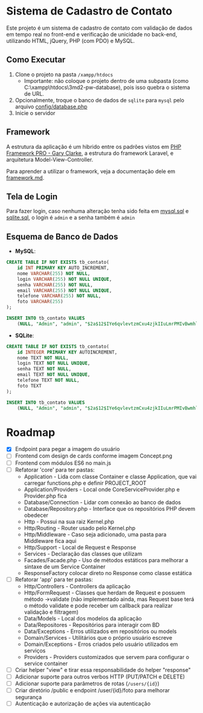 # Sistema de Cadastro de Contato

Este projeto é um sistema de cadastro de contato com validação de dados em tempo real no front-end e verificação de unicidade no back-end, utilizando HTML, jQuery, PHP (com PDO) e MySQL.

## Como Executar

1. Clone o projeto na pasta `/xampp/htdocs`
    - Importante: não coloque o projeto dentro de uma subpasta (como C:\xampp\htdocs\3md2-pw-database), pois isso quebra o sistema de URL.
2. Opcionalmente, troque o banco de dados de `sqlite` para `mysql` pelo arquivo [config/database.php](./config/database.php)
3. Inicie o servidor

## Framework

A estrutura da aplicação é um hibrido entre os padrões vistos em [PHP Framework PRO - Gary Clarke](https://www.youtube.com/watch?v=5FxuPuJkCGs&list=PLQH1-k79HB3-0SKspp8814ZI1GIqRYLAu), a estrutura do framework Laravel, e arquitetura Model-View-Controller.

Para aprender a utilizar o framework, veja a documentação dele em [framework.md](docs/framework.md).

## Tela de Login

Para fazer login, caso nenhuma alteração tenha sido feita em [mysql.sql](database/migrations/mysql.sql) e [sqlite.sql](database/migrations/sqlite.sql), o login é `admin` e a senha também é `admin`

## Esquema de Banco de Dados

-   **MySQL**:

```sql
CREATE TABLE IF NOT EXISTS tb_contato(
    id INT PRIMARY KEY AUTO_INCREMENT,
    nome VARCHAR(255) NOT NULL,
    login VARCHAR(255) NOT NULL UNIQUE,
    senha VARCHAR(255) NOT NULL,
    email VARCHAR(255) NOT NULL UNIQUE,
    telefone VARCHAR(255) NOT NULL,
    foto VARCHAR(255)
);

INSERT INTO tb_contato VALUES
    (NULL, "Admin", "admin", "$2a$12$IYe6qvlevtzmCxu4zjkIIuLmrPMIvBwmhl3YApHE7fuxI9cadkesW", 'admin@gmail.com', '11951490211', NULL); -- Senha: admin
```

-   **SQLite**:

```sql
CREATE TABLE IF NOT EXISTS tb_contato(
    id INTEGER PRIMARY KEY AUTOINCREMENT,
    nome TEXT NOT NULL,
    login TEXT NOT NULL UNIQUE,
    senha TEXT NOT NULL,
    email TEXT NOT NULL UNIQUE,
    telefone TEXT NOT NULL,
    foto TEXT
);

INSERT INTO tb_contato VALUES
    (NULL, "Admin", "admin", "$2a$12$IYe6qvlevtzmCxu4zjkIIuLmrPMIvBwmhl3YApHE7fuxI9cadkesW", 'admin@gmail.com', '11951490211', NULL); -- Senha: admin
```

# Roadmap

-   [x] Endpoint para pegar a imagem do usuário
-   [ ] Frontend com design de cards conforme imagem Concept.png
-   [ ] Frontend com módulos ES6 no main.js
-   [ ] Refatorar 'core' para ter pastas:
    -   Application - Lida com classe Container e classe Application, que vai carregar functions.php e definir PROJECT_ROOT
    -   Application/Providers - Local onde CoreServiceProvider.php e Provider.php fica
    -   Database/Connection - Lidar com conexão ao banco de dados
    -   Database/Repository.php - Interface que os repositórios PHP devem obedecer
    -   Http - Possui na sua raiz Kernel.php
    -   Http/Routing - Router usado pelo Kernel.php
    -   Http/Middleware - Caso seja adicionado, uma pasta para Middleware fica aqui
    -   Http/Support - Local de Request e Response
    -   Services - Declaração das classes que utilizam
    -   Facades/Facade.php - Uso de métodos estáticos para melhorar a sintaxe de um Service Container
    -   ResponseFactory colocar direto no Response como classe estática
-   [ ] Refatorar 'app' para ter pastas:
    -   Http/Controllers - Controllers da aplicação
    -   Http/FormRequest - Classes que herdam de Request e possuem método ->validate (não implementado ainda, mas Request base terá o método validate e pode receber um callback para realizar validação e filtragem)
    -   Data/Models - Local dos modelos da aplicação
    -   Data/Repositores - Repositórios para interagir com BD
    -   Data/Exceptions - Erros utilizados em repositórios ou models
    -   Domain/Services - Utilitários que o próprio usuário escreve
    -   Domain/Exceptions - Erros criados pelo usuário utilizados em serviços
    -   Providers - Providers customizados que servem para configurar o service container
-   [ ] Criar helper "view" e tirar essa responsabilidade do helper "response"
-   [ ] Adicionar suporte para outros verbos HTTP (PUT/PATCH e DELETE)
-   [ ] Adicionar suporte para parâmetros de rotas (`/users/{id}`)
-   [ ] Criar diretório /public e endpoint /user/{id}/foto para melhorar segurança
-   [ ] Autenticação e autorização de ações via autenticação
